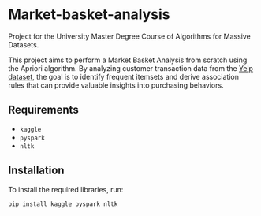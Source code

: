 # Market-basket-analysis
Project for the University Master Degree Course of Algorithms for Massive Datasets.

This project aims to perform a Market Basket Analysis from scratch using the Apriori algorithm. By analyzing customer transaction data from the [Yelp dataset](https://www.kaggle.com/datasets/yelp-dataset/yelp-dataset), the goal is to identify frequent itemsets and derive association rules that can provide valuable insights into purchasing behaviors. 

## Requirements

- `kaggle`
- `pyspark`
- `nltk`

## Installation

To install the required libraries, run:

```bash
pip install kaggle pyspark nltk
```
